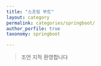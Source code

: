 ```yaml
---
title: "스프링 부트"
layout: category
permalink: categories/springboot/
author_porfile: true
taxonomy: springboot

---
```

> 조언 지적 환영합니다